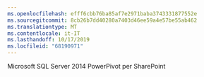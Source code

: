 ```yaml
---
ms.openlocfilehash: efff6cbb76ba85af7e2971baba3743331877552e
ms.sourcegitcommit: 8cb26b7dd40280a7403d46ee59a4e57be55ab462
ms.translationtype: MT
ms.contentlocale: it-IT
ms.lasthandoff: 10/17/2019
ms.locfileid: "68190971"
---
```

Microsoft SQL Server 2014 PowerPivot per SharePoint
